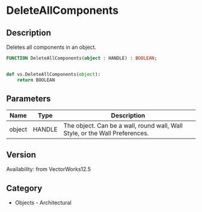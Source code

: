 # DeleteAllComponents

## Description
Deletes all components in an object.

```pascal
FUNCTION DeleteAllComponents(object : HANDLE) : BOOLEAN;
```

```python

def vs.DeleteAllComponents(object):
    return BOOLEAN
```

## Parameters
|Name|Type|Description|
|---|---|---|
|object|HANDLE|The object. Can be a wall, round wall, Wall Style, or the Wall Preferences.|

## Version
Availability: from VectorWorks12.5
## Category
* Objects - Architectural

